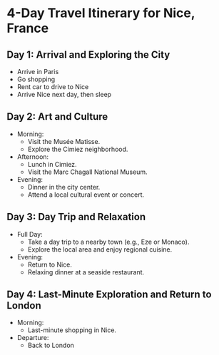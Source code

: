 
# 4-Day Travel Itinerary for Nice, France

## Day 1: Arrival and Exploring the City
- Arrive in Paris
- Go shopping
- Rent car to drive to Nice
- Arrive Nice next day, then sleep

## Day 2: Art and Culture
- Morning: 
  - Visit the Musée Matisse.
  - Explore the Cimiez neighborhood.
- Afternoon: 
  - Lunch in Cimiez.
  - Visit the Marc Chagall National Museum.
- Evening: 
  - Dinner in the city center.
  - Attend a local cultural event or concert.

## Day 3: Day Trip and Relaxation
- Full Day: 
  - Take a day trip to a nearby town (e.g., Eze or Monaco).
  - Explore the local area and enjoy regional cuisine.
- Evening: 
  - Return to Nice.
  - Relaxing dinner at a seaside restaurant.

## Day 4: Last-Minute Exploration and Return to London
- Morning: 
  - Last-minute shopping in Nice.
- Departure: 
  - Back to London
